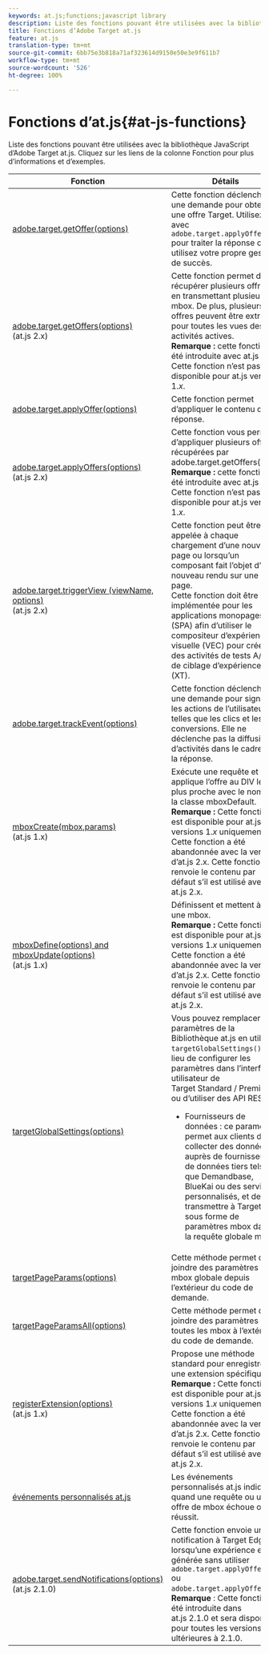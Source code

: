 ```yaml
---
keywords: at.js;functions;javascript library
description: Liste des fonctions pouvant être utilisées avec la bibliothèque JavaScript at.js dans Adobe Target.
title: Fonctions d’Adobe Target at.js
feature: at.js
translation-type: tm+mt
source-git-commit: 6bb75e3b818a71af323614d9150e50e3e9f611b7
workflow-type: tm+mt
source-wordcount: '526'
ht-degree: 100%

---
```



# Fonctions d’at.js{#at-js-functions}

Liste des fonctions pouvant être utilisées avec la bibliothèque JavaScript d’Adobe Target at.js. Cliquez sur les liens de la colonne Fonction pour plus d’informations et d’exemples.

| Fonction | Détails |
| --- | --- | 
| [adobe.target.getOffer(options)](/help/c-implementing-target/c-implementing-target-for-client-side-web/adobe-target-getoffer.md) | Cette fonction déclenche une demande pour obtenir une offre Target. Utilisez avec `adobe.target.applyOffer()` pour traiter la réponse ou utilisez votre propre gestion de succès. |
| [adobe.target.getOffers(options)](/help/c-implementing-target/c-implementing-target-for-client-side-web/adobe-target-getoffers-atjs-2.md)<br>(at.js 2.x) | Cette fonction permet de récupérer plusieurs offres en transmettant plusieurs mbox. De plus, plusieurs offres peuvent être extraites pour toutes les vues des activités actives.<br>**Remarque :** cette fonction a été introduite avec at.js 2.x. Cette fonction n’est pas disponible pour at.js version 1.*x*. |
| [adobe.target.applyOffer(options)](/help/c-implementing-target/c-implementing-target-for-client-side-web/adobe-target-applyoffer.md) | Cette fonction permet d’appliquer le contenu de la réponse. |
| [adobe.target.applyOffers(options)](/help/c-implementing-target/c-implementing-target-for-client-side-web/adobe-target-applyoffers-atjs-2.md)<br>(at.js 2.x) | Cette fonction vous permet d’appliquer plusieurs offres récupérées par adobe.target.getOffers().<br>**Remarque :** cette fonction a été introduite avec at.js 2.x. Cette fonction n’est pas disponible pour at.js version 1.*x*. |
| [adobe.target.triggerView (viewName, options)](/help/c-implementing-target/c-implementing-target-for-client-side-web/adobe-target-triggerview-atjs-2.md)<br>(at.js 2.x) | Cette fonction peut être appelée à chaque chargement d’une nouvelle page ou lorsqu’un composant fait l’objet d’un nouveau rendu sur une page.<br> Cette fonction doit être implémentée pour les applications monopages (SPA) afin d’utiliser le compositeur d’expérience visuelle (VEC) pour créer des activités de tests A/B et de ciblage d’expérience (XT). |
| [adobe.target.trackEvent(options)](/help/c-implementing-target/c-implementing-target-for-client-side-web/adobe-target-trackevent.md) | Cette fonction déclenche une demande pour signaler les actions de l’utilisateur, telles que les clics et les conversions. Elle ne déclenche pas la diffusion d’activités dans le cadre de la réponse. |
| [mboxCreate(mbox,params)](/help/c-implementing-target/c-implementing-target-for-client-side-web/mboxcreate-atjs.md)<br>(at.js 1.x) | Exécute une requête et applique l’offre au DIV le plus proche avec le nom de la classe mboxDefault.<br>**Remarque :** Cette fonction est disponible pour at.js versions 1.*x* uniquement. Cette fonction a été abandonnée avec la version d’at.js 2.x. Cette fonction renvoie le contenu par défaut s’il est utilisé avec at.js 2.x. |
| [mboxDefine(options) and mboxUpdate(options)](/help/c-implementing-target/c-implementing-target-for-client-side-web/mboxdefine-mboxupdate-atjs-1x.md)<br>(at.js 1.x) | Définissent et mettent à jour une mbox.<br>**Remarque :** Cette fonction est disponible pour at.js versions 1.*x* uniquement. Cette fonction a été abandonnée avec la version d’at.js 2.x. Cette fonction renvoie le contenu par défaut s’il est utilisé avec at.js 2.x. |
| [targetGlobalSettings(options)](/help/c-implementing-target/c-implementing-target-for-client-side-web/targetgobalsettings.md) | Vous pouvez remplacer les paramètres de la Bibliothèque at.js en utilisant `targetGlobalSettings()` au lieu de configurer les paramètres dans l’interface utilisateur de Target Standard / Premium, ou d’utiliser des API REST.<ul><li>Fournisseurs de données : ce paramètre permet aux clients de collecter des données auprès de fournisseurs de données tiers tels que Demandbase, BlueKai ou des services personnalisés, et de les transmettre à Target sous forme de paramètres mbox dans la requête globale mbox.</li></ul> |
| [targetPageParams(options)](/help/c-implementing-target/c-implementing-target-for-client-side-web/targetpageparams.md) | Cette méthode permet de joindre des paramètres à la mbox globale depuis l’extérieur du code de demande. |
| [targetPageParamsAll(options)](/help/c-implementing-target/c-implementing-target-for-client-side-web/targetpageparamsall.md) | Cette méthode permet de joindre des paramètres à toutes les mbox à l’extérieur du code de demande. |
| [registerExtension(options)](/help/c-implementing-target/c-implementing-target-for-client-side-web/registerextension-atjs-1x.md)<br>(at.js 1.x) | Propose une méthode standard pour enregistrer une extension spécifique.<br>**Remarque :** Cette fonction est disponible pour at.js versions 1.*x* uniquement. Cette fonction a été abandonnée avec la version d’at.js 2.x. Cette fonction renvoie le contenu par défaut s’il est utilisé avec at.js 2.x. |
| [événements personnalisés at.js](/help/c-implementing-target/c-implementing-target-for-client-side-web/atjs-custom-events.md) | Les événements personnalisés at.js indiquent quand une requête ou une offre de mbox échoue ou réussit. |
| [adobe.target.sendNotifications(options)](/help/c-implementing-target/c-implementing-target-for-client-side-web/adobe.target.sendnotifications-atjs-21.md)<br>(at.js 2.1.0) | Cette fonction envoie une notification à Target Edge lorsqu’une expérience est générée sans utiliser `adobe.target.applyOffer()` ou `adobe.target.applyOffers()`.<br>**Remarque** : Cette fonction a été introduite dans at.js 2.1.0 et sera disponible pour toutes les versions ultérieures à 2.1.0. |

